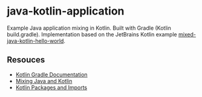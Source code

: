 # java-kotlin-application 

Example Java application mixing in Kotlin. Built with Gradle (Kotlin build.gradle). Implementation based on the JetBrains Kotlin example [mixed-java-kotlin-hello-world](https://github.com/JetBrains/kotlin-examples/tree/master/gradle/mixed-java-kotlin-hello-world).

## Resouces

* [Kotlin Gradle Documentation](https://kotlinlang.org/docs/reference/using-gradle.html)
* [Mixing Java and Kotlin](https://www.jetbrains.com/help/idea/mixing-java-and-kotlin-in-one-project.html)
* [Kotlin Packages and Imports](https://kotlinlang.org/docs/tutorials/kotlin-for-py/packages-and-imports.html)
